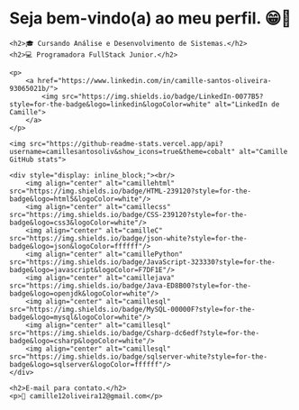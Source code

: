 <!DOCTYPE html>
<html lang="pt-br">
<head>
    <meta charset="UTF-8">
    <meta name="viewport" content="width=device-width, initial-scale=1.0">
    <title>Perfil de Camille</title>
</head>
<body>
    <h1>Seja bem-vindo(a) ao meu perfil. 😁🤝</h1>

    <h2>🎓 Cursando Análise e Desenvolvimento de Sistemas.</h2>
    <h2>💻 Programadora FullStack Junior.</h2>

    <p>
        <a href="https://www.linkedin.com/in/camille-santos-oliveira-93065021b/">
            <img src="https://img.shields.io/badge/LinkedIn-0077B5?style=for-the-badge&logo=linkedin&logoColor=white" alt="LinkedIn de Camille">
        </a>
    </p>

    <img src="https://github-readme-stats.vercel.app/api?username=camillesantosoliv&show_icons=true&theme=cobalt" alt="Camille GitHub stats">

    <div style="display: inline_block;"><br/>
        <img align="center" alt="camillehtml" src="https://img.shields.io/badge/HTML-239120?style=for-the-badge&logo=html5&logoColor=white"/>
        <img align="center" alt="camillecss" src="https://img.shields.io/badge/CSS-239120?style=for-the-badge&logo=css3&logoColor=white"/>
        <img align="center" alt="camilleC" src="https://img.shields.io/badge/json-white?style=for-the-badge&logo=json&logoColor=ffffff"/>
        <img align="center" alt="camillePython" src="https://img.shields.io/badge/JavaScript-323330?style=for-the-badge&logo=javascript&logoColor=F7DF1E"/>
        <img align="center" alt="camillejava" src="https://img.shields.io/badge/Java-ED8B00?style=for-the-badge&logo=openjdk&logoColor=white"/>
        <img align="center" alt="camillesql" src="https://img.shields.io/badge/MySQL-00000F?style=for-the-badge&logo=mysql&logoColor=white"/> 
        <img align="center" alt="camillesql" src="https://img.shields.io/badge/Csharp-dc6edf?style=for-the-badge&logo=csharp&logoColor=white"/> 
        <img align="center" alt="camillesql" src="https://img.shields.io/badge/sqlserver-white?style=for-the-badge&logo=sqlserver&logoColor=ffffff"/> 
    </div>

    <h2>E-mail para contato.</h2>
    <p>📲 camille12oliveira12@gmail.com</p>
</body>
</html>
